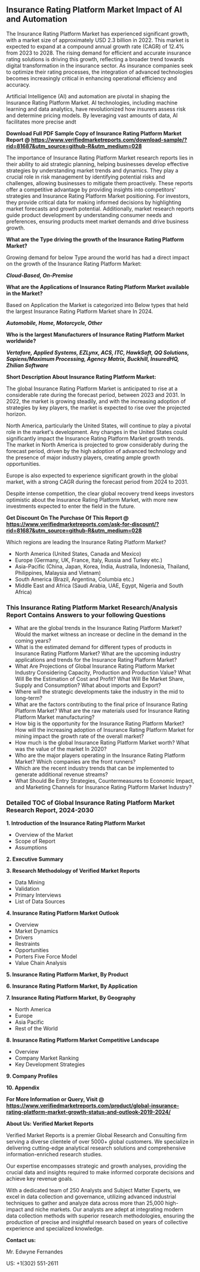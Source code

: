 <h2>Insurance Rating Platform Market Impact of AI and Automation</h2><p>The Insurance Rating Platform Market has experienced significant growth, with a market size of approximately USD 2.3 billion in 2022. This market is expected to expand at a compound annual growth rate (CAGR) of 12.4% from 2023 to 2028. The rising demand for efficient and accurate insurance rating solutions is driving this growth, reflecting a broader trend towards digital transformation in the insurance sector. As insurance companies seek to optimize their rating processes, the integration of advanced technologies becomes increasingly critical in enhancing operational efficiency and accuracy.</p><p>Artificial Intelligence (AI) and automation are pivotal in shaping the Insurance Rating Platform Market. AI technologies, including machine learning and data analytics, have revolutionized how insurers assess risk and determine pricing models. By leveraging vast amounts of data, AI facilitates more precise andt</p><p id="" class=""><strong>Download Full PDF Sample Copy of Insurance Rating Platform Market Report @ <a href="https://www.verifiedmarketreports.com/download-sample/?rid=81687&utm_source=github-R&utm_medium=028" target="_blank">https://www.verifiedmarketreports.com/download-sample/?rid=81687&utm_source=github-R&utm_medium=028</a></strong></p><p>The importance of&nbsp;Insurance Rating Platform Market research reports lies in their ability to aid strategic planning, helping businesses develop effective strategies by understanding market trends and dynamics. They play a crucial role in risk management by identifying potential risks and challenges, allowing businesses to mitigate them proactively. These reports offer a competitive advantage by providing insights into competitors' strategies and Insurance Rating Platform Market positioning. For investors, they provide critical data for making informed decisions by highlighting market forecasts and growth potential. Additionally, market research reports guide product development by understanding consumer needs and preferences, ensuring products meet market demands and drive business growth.</p><p><strong>What are the&nbsp;Type driving the growth of the Insurance Rating Platform Market?</strong></p><p id="" class="">Growing demand for below Type around the world has had a direct impact on the growth of the Insurance Rating Platform Market:</p><em><strong>Cloud-Based, On-Premise</strong></em></p><strong>What are the&nbsp;Applications&nbsp;of Insurance Rating Platform Market available in the Market?</strong></p><p id="" class="">Based on Application the Market is categorized into Below types that held the largest Insurance Rating Platform Market share In 2024.</p><em><strong>Automobile, Home, Motorcycle, Other</strong></em></p><strong>Who is the largest Manufacturers of Insurance Rating Platform Market worldwide?</strong></p><p><em><strong>Vertafore, Applied Systems, EZLynx, ACS, ITC, HawkSoft, QQ Solutions, Sapiens/Maximum Processing, Agency Matrix, Buckhill, InsuredHQ, Zhilian Software</strong></em></p><p id="" class=""><strong>Short Description About Insurance Rating Platform Market:</strong></p><p>The global Insurance Rating Platform Market is anticipated to rise at a considerable rate during the forecast period, between 2023 and 2031. In 2022, the market is growing steadily, and with the increasing adoption of strategies by key players, the market is expected to rise over the projected horizon.</p><p>North America, particularly the United States, will continue to play a pivotal role in the market's development. Any changes in the United States could significantly impact the Insurance Rating Platform Market growth trends. The market in North America is projected to grow considerably during the forecast period, driven by the high adoption of advanced technology and the presence of major industry players, creating ample growth opportunities.</p><p>Europe is also expected to experience significant growth in the global market, with a strong CAGR during the forecast period from 2024 to 2031.</p><p>Despite intense competition, the clear global recovery trend keeps investors optimistic about the Insurance Rating Platform Market, with more new investments expected to enter the field in the future.</p><p id="" class=""><strong>Get Discount On The Purchase Of This Report @ <a href="https://www.verifiedmarketreports.com/ask-for-discount/?rid=81687&utm_source=github-R&utm_medium=028" target="_blank">https://www.verifiedmarketreports.com/ask-for-discount/?rid=81687&utm_source=github-R&utm_medium=028</a></strong></p>Which regions are leading the Insurance Rating Platform Market?</p><ul><li>North America (United States, Canada and Mexico)</li><li>Europe (Germany, UK, France, Italy, Russia and Turkey etc.)</li><li>Asia-Pacific (China, Japan, Korea, India, Australia, Indonesia, Thailand, Philippines, Malaysia and Vietnam)</li><li>South America (Brazil, Argentina, Columbia etc.)</li><li>Middle East and Africa (Saudi Arabia, UAE, Egypt, Nigeria and South Africa)</li></ul><h3 id="" class="">This Insurance Rating Platform Market Research/Analysis Report Contains Answers to your following Questions</h3><ul><li>What are the global trends in the Insurance Rating Platform Market? Would the market witness an increase or decline in the demand in the coming years?</li><li>What is the estimated demand for different types of products in Insurance Rating Platform Market? What are the upcoming industry applications and trends for the Insurance Rating Platform Market?</li><li>What Are Projections of Global Insurance Rating Platform Market Industry Considering Capacity, Production and Production Value? What Will Be the Estimation of Cost and Profit? What Will Be Market Share, Supply and Consumption? What about imports and Export?</li><li>Where will the strategic developments take the industry in the mid to long-term?</li><li>What are the factors contributing to the final price of Insurance Rating Platform Market? What are the raw materials used for Insurance Rating Platform Market manufacturing?</li><li>How big is the opportunity for the Insurance Rating Platform Market? How will the increasing adoption of Insurance Rating Platform Market for mining impact the growth rate of the overall market?</li><li>How much is the global Insurance Rating Platform Market worth? What was the value of the market In 2020?</li><li>Who are the major players operating in the Insurance Rating Platform Market? Which companies are the front runners?</li><li>Which are the recent industry trends that can be implemented to generate additional revenue streams?</li><li>What Should Be Entry Strategies, Countermeasures to Economic Impact, and Marketing Channels for Insurance Rating Platform Market Industry?</li></ul><h3 id="" class="">Detailed TOC of Global Insurance Rating Platform Market Research Report, 2024-2030</h3><p id="" class=""><strong>1. Introduction of the Insurance Rating Platform Market</strong></p><ul><li>Overview of the Market</li><li>Scope of Report</li><li>Assumptions</li></ul><p id="" class=""><strong>2. Executive Summary</strong></p><p id="" class=""><strong>3. Research Methodology of Verified Market Reports</strong></p><ul><li>Data Mining</li><li>Validation</li><li>Primary Interviews</li><li>List of Data Sources</li></ul><p id="" class=""><strong>4. Insurance Rating Platform Market Outlook</strong></p><ul><li>Overview</li><li>Market Dynamics</li><li>Drivers</li><li>Restraints</li><li>Opportunities</li><li>Porters Five Force Model</li><li>Value Chain Analysis</li></ul><p id="" class=""><strong>5. Insurance Rating Platform Market, By Product</strong></p><p id="" class=""><strong>6. Insurance Rating Platform Market, By Application</strong></p><p id="" class=""><strong>7. Insurance Rating Platform Market, By Geography</strong></p><ul><li>North America</li><li>Europe</li><li>Asia Pacific</li><li>Rest of the World</li></ul><p id="" class=""><strong>8. Insurance Rating Platform Market Competitive Landscape</strong></p><ul><li>Overview</li><li>Company Market Ranking</li><li>Key Development Strategies</li></ul><p id="" class=""><strong>9. Company Profiles</strong></p><p id="" class=""><strong>10. Appendix</strong></p><p id="" class=""><strong>For More Information or Query, Visit @ <a href="https://www.verifiedmarketreports.com/product/global-insurance-rating-platform-market-growth-status-and-outlook-2019-2024/" target="_blank">https://www.verifiedmarketreports.com/product/global-insurance-rating-platform-market-growth-status-and-outlook-2019-2024/</a></strong></p><p id="" class=""><strong>About Us: Verified Market Reports</strong></p><p id="" class="">Verified Market Reports is a premier Global Research and Consulting firm serving a diverse clientele of over 5000+ global customers. We specialize in delivering cutting-edge analytical research solutions and comprehensive information-enriched research studies.</p><p id="" class="">Our expertise encompasses strategic and growth analyses, providing the crucial data and insights required to make informed corporate decisions and achieve key revenue goals.</p><p id="" class="">With a dedicated team of 250 Analysts and Subject Matter Experts, we excel in data collection and governance, utilizing advanced industrial techniques to gather and analyze data across more than 25,000 high-impact and niche markets. Our analysts are adept at integrating modern data collection methods with superior research methodologies, ensuring the production of precise and insightful research based on years of collective experience and specialized knowledge.</p><p id="" class=""><strong>Contact us:</strong></p><p id="" class="">Mr. Edwyne Fernandes</p><p id="" class="">US: +1(302) 551-2611</p>